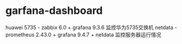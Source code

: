 # garfana-dashboard
huawei 5735 - zabbix 6.0 + grafana 9.3.6 监控华为5735交换机
netdata - prometheus 	2.43.0 + grafana 9.4.7 + netdata 监控服务器运行情况
